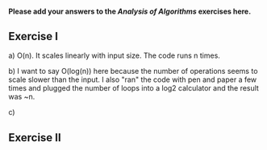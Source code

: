 #### Please add your answers to the ***Analysis of  Algorithms*** exercises here.

## Exercise I

a) O(n). It scales linearly with input size. The code runs n times.


b) I want to say O(log(n)) here because the number of operations seems to scale slower than the input. I also 
"ran" the code with pen and paper a few times and plugged the number of loops into a log2 calculator and the 
result was ~n. 


c)

## Exercise II


